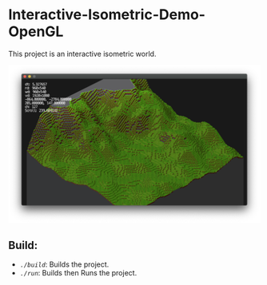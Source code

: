 # Interactive-Isometric-Demo-OpenGL

This project is an interactive isometric world.

<img src="other/ReadmeImage.png" alt="Isometric Terrain Image"/>

## Build:
- *```./build```*: Builds the project.
- *```./run```*: Builds then Runs the project.
